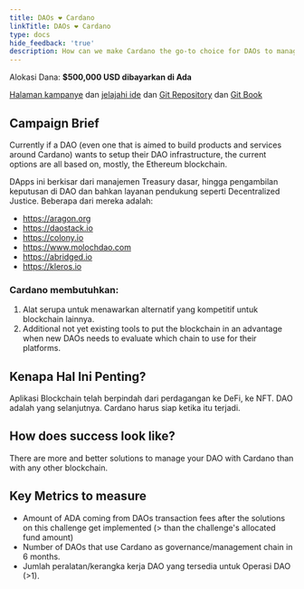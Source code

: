 ```yaml
---
title: DAOs ❤ Cardano
linkTitle: DAOs ❤ Cardano
type: docs
hide_feedback: 'true'
description: How can we make Cardano the go-to choice for DAOs to manage themselves?
---
```


Alokasi Dana: **$500,000 USD dibayarkan di Ada**

[Halaman kampanye](https://cardano.ideascale.com/a/campaign-home/26237) dan [jelajahi ide](https://cardano.ideascale.com/a/ideas/top/campaign-filter/byids/campaigns/26237/stage/unspecified) dan [Git Repository](https://github.com/Catalyst-Challenges/F7-DAOs-Love-Cardano) dan [Git Book](https://quality-assurance-dao.gitbook.io/catalyst-fund-7-challenges/fund-7/daos-love-cardano)

## Campaign Brief

Currently if a DAO (even one that is aimed to build products and services around Cardano) wants to setup their DAO infrastructure, the current options are all based on, mostly, the Ethereum blockchain.

DApps ini berkisar dari manajemen Treasury dasar, hingga pengambilan keputusan di DAO dan bahkan layanan pendukung seperti Decentralized Justice. Beberapa dari mereka adalah:

- https://aragon.org
- https://daostack.io
- https://colony.io
- https://www.molochdao.com
- https://abridged.io
- https://kleros.io

### Cardano membutuhkan:

1. Alat serupa untuk menawarkan alternatif yang kompetitif untuk blockchain lainnya.
2. Additional not yet existing tools to put the blockchain in an advantage when new DAOs needs to evaluate which chain to use for their platforms.

## Kenapa Hal Ini Penting?

Aplikasi Blockchain telah berpindah dari perdagangan ke DeFi, ke NFT. DAO adalah yang selanjutnya. Cardano harus siap ketika itu terjadi.

## How does success look like?

There are more and better solutions to manage your DAO with Cardano than with any other blockchain.

## Key Metrics to measure

- Amount of ADA coming from DAOs transaction fees after the solutions on this challenge get implemented (&gt; than the challenge's allocated fund amount)
- Number of DAOs that use Cardano as governance/management chain in 6 months.
- Jumlah peralatan/kerangka kerja DAO yang tersedia untuk Operasi DAO (&gt;1).

